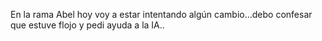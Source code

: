En la rama Abel hoy voy a estar intentando algún cambio...debo confesar que estuve flojo y pedi ayuda a la IA..
